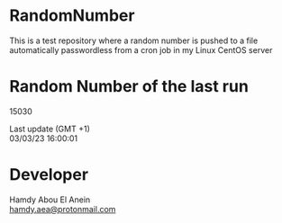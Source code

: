 # RandomNumber    
This is a test repository where a random number is pushed to a file automatically passwordless from a cron job in my Linux CentOS server    
# Random Number of the last run   
15030
      
Last update (GMT +1)    
03/03/23 16:00:01
# Developer    
Hamdy Abou El Anein   
hamdy.aea@protonmail.com
